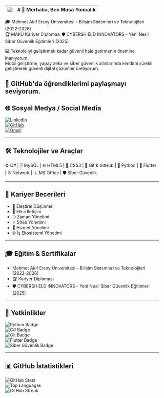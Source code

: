 | ![](https://komarev.com/ghpvc/?username=musayoncalik&color=blue) | # 👋 Merhaba, Ben Musa Yoncalık |
|---|---|

🎓 Mehmet Akif Ersoy Üniversitesi – Bilişim Sistemleri ve Teknolojileri (2022-2026)  
🏆 MAKÜ Kariyer Diploması 
🛡️ CYBERSHIELD INNOVATORS – Yeni Nesil Siber Güvenlik Eğitimleri (2025) 

💻 Teknolojiyi geliştirmek kadar güvenli hale getirmenin önemine inanıyorum.    
Mobil geliştirme, yapay zeka ve siber güvenlik alanlarında kendimi sürekli geliştirerek güvenli dijital çözümler üretiyorum. 

🚀 GitHub'da öğrendiklerimi paylaşmayı seviyorum.
---

## 🌐 Sosyal Medya / Social Media
[![LinkedIn](https://img.shields.io/badge/LinkedIn-0077B5?style=for-the-badge&logo=linkedin&logoColor=white)](https://www.linkedin.com/in/musayoncalik/)  
[![GitHub](https://img.shields.io/badge/GitHub-181717?style=for-the-badge&logo=github&logoColor=white)](https://github.com/musayoncalik)  
[![Gmail](https://img.shields.io/badge/Gmail-D14836?style=for-the-badge&logo=gmail&logoColor=white)](mailto:musayoncalik100@gmail.com)

---

## 🛠️ Teknolojiler ve Araçlar
⚙️ C# | 🗄 MySQL | 🌐 HTML5 | 🎨 CSS3 | 🔄 Git & GitHub | 🐍 Python | 📱 Flutter | 🌐 Network | 🖇 MS Office | 🛡️ Siber Güvenlik  

---

## 🧠 Kariyer Becerileri
- 🧠 Eleştirel Düşünme 
- 💬 Etkili İletişim 
- ⏱ Zaman Yönetimi 
- 🔥 Stres Yönetimi 
- 🤝 Hizmet Yönelimi  
- 🌐 İş Ekosistemi Yönetimi 

---

## 🎓 Eğitim & Sertifikalar 
- Mehmet Akif Ersoy Üniversitesi – Bilişim Sistemleri ve Teknolojileri (2022-2026)  
- 🏆 Kariyer Diploması  
- 🛡️ CYBERSHIELD INNOVATORS – Yeni Nesil Siber Güvenlik Eğitimleri (2025) 
---

## 🏅 Yetkinlikler
![Python Badge](https://img.shields.io/badge/Python-3776AB?style=for-the-badge&logo=python&logoColor=white)  
![C# Badge](https://img.shields.io/badge/C%23-239120?style=for-the-badge&logo=c-sharp&logoColor=white)  
![Git Badge](https://img.shields.io/badge/Git-F05032?style=for-the-badge&logo=git&logoColor=white)  
![Flutter Badge](https://img.shields.io/badge/Flutter-02569B?style=for-the-badge&logo=flutter&logoColor=white)  
![Siber Güvenlik Badge](https://img.shields.io/badge/Siber%20Güvenlik-0288D1?style=for-the-badge&logo=shield&logoColor=white)

---

## 📊 GitHub İstatistikleri
![GitHub Stats](https://github-readme-stats.vercel.app/api?username=musayoncalik&show_icons=true&theme=tokyonight)  
![Top Languages](https://github-readme-stats.vercel.app/api/top-langs/?username=musayoncalik&layout=compact&theme=tokyonight)  
![GitHub Streak](https://github-readme-streak-stats.herokuapp.com/?user=musayoncalik&theme=tokyonight)  
